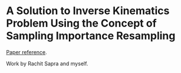 # A Solution to Inverse Kinematics Problem Using the Concept of Sampling Importance Resampling

[Paper reference](https://ieeexplore.ieee.org/document/6783499).

Work by Rachit Sapra and myself.
